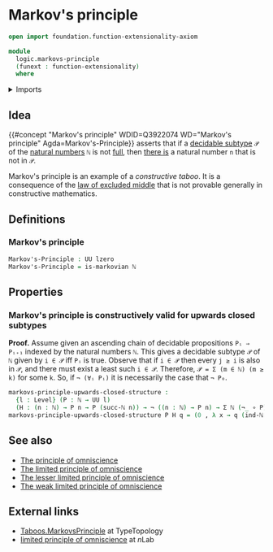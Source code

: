 # Markov's principle

```agda
open import foundation.function-extensionality-axiom

module
  logic.markovs-principle
  (funext : function-extensionality)
  where
```

<details><summary>Imports</summary>

```agda
open import elementary-number-theory.natural-numbers

open import foundation.decidable-subtypes funext
open import foundation.dependent-pair-types
open import foundation.disjunction funext
open import foundation.existential-quantification funext
open import foundation.function-types funext
open import foundation.inhabited-types funext
open import foundation.negation funext
open import foundation.universal-quantification funext
open import foundation.universe-levels

open import foundation-core.booleans
open import foundation-core.identity-types
open import foundation-core.propositions
open import foundation-core.sets

open import logic.markovian-types funext

open import univalent-combinatorics.standard-finite-types funext
```

</details>

## Idea

{{#concept "Markov's principle" WDID=Q3922074 WD="Markov's principle" Agda=Markov's-Principle}}
asserts that if a [decidable subtype](foundation.decidable-subtypes.md) `𝒫` of
the [natural numbers](elementary-number-theory.natural-numbers.md) `ℕ` is not
[full](foundation.full-subtypes.md), then
[there is](foundation.existential-quantification.md) a natural number `n` that
is not in `𝒫`.

Markov's principle is an example of a _constructive taboo_. It is a consequence
of the [law of excluded middle](foundation.law-of-excluded-middle.md) that is
not provable generally in constructive mathematics.

## Definitions

### Markov's principle

```agda
Markov's-Principle : UU lzero
Markov's-Principle = is-markovian ℕ
```

## Properties

### Markov's principle is constructively valid for upwards closed subtypes

**Proof.** Assume given an ascending chain of decidable propositions `Pᵢ ⇒ Pᵢ₊₁`
indexed by the natural numbers `ℕ`. This gives a decidable subtype `𝒫` of `ℕ`
given by `i ∈ 𝒫` iff `Pᵢ` is true. Observe that if `i ∈ 𝒫` then every `j ≥ i` is
also in `𝒫`, and there must exist a least such `i ∈ 𝒫`. Therefore,
`𝒫 = Σ (m ∈ ℕ) (m ≥ k)` for some `k`. So, if `¬ (∀ᵢ Pᵢ)` it is necessarily the
case that `¬ P₀`.

```agda
markovs-principle-upwards-closed-structure :
  {l : Level} (P : ℕ → UU l)
  (H : (n : ℕ) → P n → P (succ-ℕ n)) → ¬ ((n : ℕ) → P n) → Σ ℕ (¬_ ∘ P)
markovs-principle-upwards-closed-structure P H q = (0 , λ x → q (ind-ℕ x H))
```

## See also

- [The principle of omniscience](foundation.principle-of-omniscience.md)
- [The limited principle of omniscience](foundation.limited-principle-of-omniscience.md)
- [The lesser limited principle of omniscience](foundation.lesser-limited-principle-of-omniscience.md)
- [The weak limited principle of omniscience](foundation.weak-limited-principle-of-omniscience.md)

## External links

- [Taboos.MarkovsPrinciple](https://martinescardo.github.io/TypeTopology/Taboos.MarkovsPrinciple.html)
  at TypeTopology
- [limited principle of omniscience](https://ncatlab.org/nlab/show/limited+principle+of+omniscience)
  at $n$Lab
